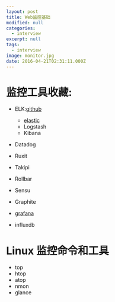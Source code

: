 ```yaml
---
layout: post
title: Web监控基础
modified: null
categories:
  - interview
excerpt: null
tags:
  - interview
image: monitor.jpg
date: 2016-04-21T02:31:11.000Z
---
```


# 监控工具收藏:

- ELK:[github](https://github.com/elastic)

  - [elastic](https://www.elastic.co/)
  - Logstash
  - Kibana

- Datadog

- Ruxit

- Takipi

- Rollbar

- Sensu
- Graphite
- [grafana](https://github.com/grafana)
- influxdb

# Linux 监控命令和工具

- top
- htop
- atop
- nmon
- glance
